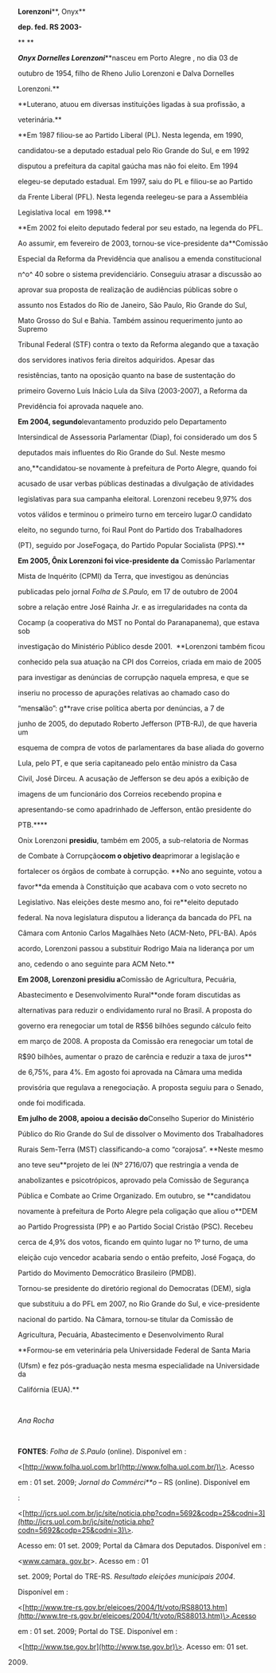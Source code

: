 **Lorenzoni****, Onyx**



**dep. fed. RS 2003-**



** **



***Onyx Dornelles Lorenzoni*****nasceu em Porto Alegre , no dia 03 de

outubro de 1954, filho de Rheno Julio Lorenzoni e Dalva Dornelles

Lorenzoni.**



**Luterano, atuou em diversas instituições ligadas à sua profissão, a

veterinária.**



**Em 1987 filiou-se ao Partido Liberal (PL). Nesta legenda, em 1990,

candidatou-se a deputado estadual pelo Rio Grande do Sul, e em 1992

disputou a prefeitura da capital gaúcha mas não foi eleito. Em 1994

elegeu-se deputado estadual. Em 1997, saiu do PL e filiou-se ao Partido

da Frente Liberal (PFL). Nesta legenda reelegeu-se para a Assembléia

Legislativa local  em 1998.**



**Em 2002 foi eleito deputado federal por seu estado, na legenda do PFL.

Ao assumir, em fevereiro de 2003, tornou-se vice-presidente da**Comissão

Especial da Reforma da Previdência que analisou a emenda constitucional

n^o^ 40 sobre o sistema previdenciário. Conseguiu atrasar a discussão ao

aprovar sua proposta de realização de audiências públicas sobre o

assunto nos Estados do Rio de Janeiro, São Paulo, Rio Grande do Sul,

Mato Grosso do Sul e Bahia. Também assinou requerimento junto ao Supremo

Tribunal Federal (STF) contra o texto da Reforma alegando que a taxação

dos servidores inativos feria direitos adquiridos. Apesar das

resistências, tanto na oposição quanto na base de sustentação do

primeiro Governo Luís Inácio Lula da Silva (2003-2007), a Reforma da

Previdência foi aprovada naquele ano. 



**Em 2004, segundo**levantamento produzido pelo Departamento

Intersindical de Assessoria Parlamentar (Diap), foi considerado um dos 5

deputados mais influentes do Rio Grande do Sul. Neste mesmo

ano,**candidatou-se novamente à prefeitura de Porto Alegre, quando foi

acusado de usar verbas públicas destinadas a divulgação de atividades

legislativas para sua campanha eleitoral. Lorenzoni recebeu 9,97% dos

votos válidos e terminou o primeiro turno em terceiro lugar.O candidato

eleito, no segundo turno, foi Raul Pont do Partido dos Trabalhadores

(PT), seguido por JoseFogaça, do Partido Popular Socialista (PPS).**



**Em 2005, Ônix Lorenzoni foi vice-presidente da** Comissão Parlamentar

Mista de Inquérito (CPMI) da Terra, que investigou as denúncias

publicadas pelo jornal *Folha de S.Paulo,* em 17 de outubro de 2004

sobre a relação entre José Rainha Jr. e as irregularidades na conta da

Cocamp (a cooperativa do MST no Pontal do Paranapanema), que estava sob

investigação do Ministério Público desde 2001.  **Lorenzoni também ficou

conhecido pela sua atuação na CPI dos Correios, criada em maio de 2005

para investigar as denúncias de corrupção naquela empresa, e que se

inseriu no processo de apurações relativas ao chamado caso do

“mens****a****lão”: g**rave crise política aberta por denúncias, a 7 de

junho de 2005, do deputado Roberto Jefferson (PTB-RJ), de que haveria um

esquema de compra de votos de parlamentares da base aliada do governo

Lula, pelo PT, e que seria capitaneado pelo então ministro da Casa

Civil, José Dirceu. A acusação de Jefferson se deu após a exibição de

imagens de um funcionário dos Correios recebendo propina e

apresentando-se como apadrinhado de Jefferson, então presidente do

PTB.****



Onix Lorenzoni **presidiu**, também em 2005, a sub-relatoria de Normas

de Combate à Corrupção**com o objetivo de**aprimorar a legislação e

fortalecer os órgãos de combate à corrupção. **No ano seguinte, votou a

favor**da emenda à Constituição que acabava com o voto secreto no

Legislativo. Nas eleições deste mesmo ano, foi re**eleito deputado

federal. Na nova legislatura disputou a liderança da bancada do PFL na

Câmara com Antonio Carlos Magalhães Neto (ACM-Neto, PFL-BA). Após

acordo, Lorenzoni passou a substituir Rodrigo Maia na liderança por um

ano, cedendo o ano seguinte para ACM Neto.**



**Em 2008, Lorenzoni presidiu a**Comissão de Agricultura, Pecuária,

Abastecimento e Desenvolvimento Rural**onde foram discutidas as

alternativas para reduzir o endividamento rural no Brasil. A proposta do

governo era renegociar um total de R\$56 bilhões segundo cálculo feito

em março de 2008. A proposta da Comissão era renegociar um total de

R\$90 bilhões, aumentar o prazo de carência e reduzir a taxa de juros**

de 6,75%, para 4%. Em agosto foi aprovada na Câmara uma medida

provisória que regulava a renegociação. A proposta seguiu para o Senado,

onde foi modificada.



**Em julho de 2008, apoiou a decisão do**Conselho Superior do Ministério

Público do Rio Grande do Sul de dissolver o Movimento dos Trabalhadores

Rurais Sem-Terra (MST) classificando-a como “corajosa”. **Neste mesmo

ano teve seu**projeto de lei (Nº 2716/07) que restringia a venda de

anabolizantes e psicotrópicos, aprovado pela Comissão de Segurança

Pública e Combate ao Crime Organizado. Em outubro, se **candidatou

novamente à prefeitura de Porto Alegre pela coligação que aliou o**DEM

ao Partido Progressista (PP) e ao Partido Social Cristão (PSC). Recebeu

cerca de 4,9% dos votos, ficando em quinto lugar no 1º turno, de uma

eleição cujo vencedor acabaria sendo o então prefeito, José Fogaça, do

Partido do Movimento Democrático Brasileiro (PMDB).



Tornou-se presidente do diretório regional do Democratas (DEM), sigla

que substituiu a do PFL em 2007, no Rio Grande do Sul, e vice-presidente

nacional do partido. Na Câmara, tornou-se titular da Comissão de

Agricultura, Pecuária, Abastecimento e Desenvolvimento Rural



**Formou-se em veterinária pela Universidade Federal de Santa Maria

(Ufsm) e fez pós-graduação nesta mesma especialidade na Universidade da

Califórnia (EUA).**



 



*Ana Rocha*



 



**FONTES**: *Folha de S.Paulo* (online). Disponível em :

\<[http://www.folha.uol.com.br](http://www.folha.uol.com.br/)\>. Acesso

em : 01 set. 2009; *Jornal do Commérci**o* – RS (online). Disponível em

:

\<[http://jcrs.uol.com.br/jc/site/noticia.php?codn=5692&codp=25&codni=3](http://jcrs.uol.com.br/jc/site/noticia.php?codn=5692&codp=25&codni=3)\>.

Acesso em: 01 set. 2009; Portal da Câmara dos Deputados. Disponível em :

\<[www.camara. gov.br](http://www.camara.%20gov.br/)\>. Acesso em : 01

set. 2009; Portal do TRE-RS. *Resultado eleições municipais 2004*.

Disponível em :

\<[http://www.tre-rs.gov.br/eleicoes/2004/1t/voto/RS88013.htm](http://www.tre-rs.gov.br/eleicoes/2004/1t/voto/RS88013.htm)\>.Acesso

em : 01 set. 2009; Portal do TSE. Disponível em :

\<[http://www.tse.gov.br](http://www.tse.gov.br)\>. Acesso em: 01 set.

2009.



 



 



 



 



 



 



 

